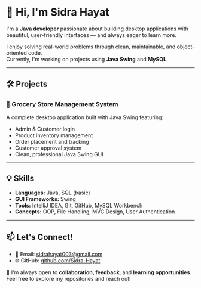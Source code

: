 # 👋 Hi, I'm Sidra Hayat

I'm a **Java developer** passionate about building desktop applications with beautiful, user-friendly interfaces — and always eager to learn more.

I enjoy solving real-world problems through clean, maintainable, and object-oriented code.  
Currently, I'm working on projects using **Java Swing** and **MySQL**.

---

## 🛠️ Projects

### 🛒 Grocery Store Management System

A complete desktop application built with Java Swing featuring:

- Admin & Customer login
- Product inventory management
- Order placement and tracking
- Customer approval system
- Clean, professional Java Swing GUI

---

## 💡 Skills

- **Languages:** Java, SQL (basic)
- **GUI Frameworks:** Swing
- **Tools:** IntelliJ IDEA, Git, GitHub, MySQL Workbench
- **Concepts:** OOP, File Handling, MVC Design, User Authentication

---

## 📫 Let's Connect!

- 📧 Email: [sidrahayat003@gmail.com](mailto:sidrahayat003@gmail.com)
- 🌐 GitHub: [github.com/Sidra-Hayat](https://github.com/Sidra-Hayat)

💼 I'm always open to **collaboration, feedback**, and **learning opportunities**.  
Feel free to explore my repositories and reach out!

